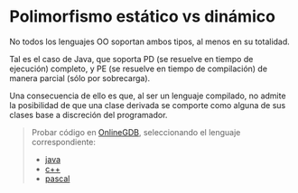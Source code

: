 # Polimorfismo estático vs dinámico

No todos los lenguajes OO soportan ambos tipos, al menos en su totalidad.

Tal es el caso de Java, que soporta PD (se resuelve en tiempo de ejecución) completo, y PE (se resuelve en tiempo de compilación) de manera parcial (sólo por sobrecarga).

Una consecuencia de ello es que, al ser un lenguaje compilado, no admite la posibilidad de que una clase derivada se comporte como alguna de sus clases base a discreción del programador.

>Probar código en [OnlineGDB](https://www.onlinegdb.com), seleccionando el lenguaje correspondiente:
>- [java](Poli.java)
>- [c++](Poli.cpp)
>- [pascal](Poli.pas)
